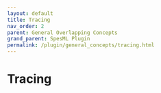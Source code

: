 ```yaml
---
layout: default
title: Tracing
nav_order: 2
parent: General Overlapping Concepts
grand_parent: SpesML Plugin
permalink: /plugin/general_concepts/tracing.html
---
```

# Tracing
